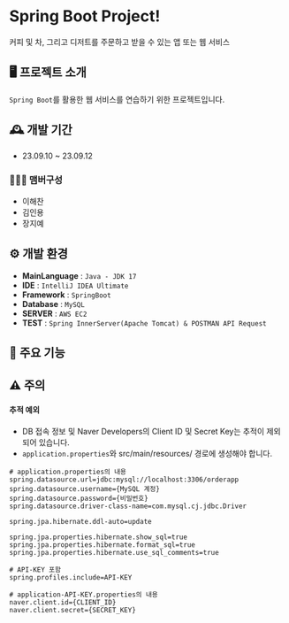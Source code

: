 # Spring Boot Project!
커피 및 차, 그리고 디저트를 주문하고 받을 수 있는 앱 또는 웹 서비스

## 🖥️ 프로젝트 소개
`Spring Boot`를 활용한 웹 서비스를 연습하기 위한 프로젝트입니다.

## 🕰️ 개발 기간
* 23.09.10 ~ 23.09.12

### 🧑‍🤝‍🧑 맴버구성
- 이해찬
- 김인용
- 장지예

## ⚙️ 개발 환경
- **MainLanguage** : `Java - JDK 17`
- **IDE** : `IntelliJ IDEA Ultimate`
- **Framework** : `SpringBoot`
- **Database** : `MySQL`
- **SERVER** : `AWS EC2`
- **TEST** : `Spring InnerServer(Apache Tomcat) & POSTMAN API Request`

## 📌 주요 기능
### 

## ⚠️ 주의
#### 추적 예외
* DB 접속 정보 및 Naver Developers의 Client ID 및 Secret Key는 추적이 제외되어 있습니다.
* `application.properties`와 src/main/resources/ 경로에 생성해야 합니다.
```
# application.properties의 내용
spring.datasource.url=jdbc:mysql://localhost:3306/orderapp
spring.datasource.username={MySQL 계정}
spring.datasource.password={비밀번호}
spring.datasource.driver-class-name=com.mysql.cj.jdbc.Driver

spring.jpa.hibernate.ddl-auto=update

spring.jpa.properties.hibernate.show_sql=true
spring.jpa.properties.hibernate.format_sql=true
spring.jpa.properties.hibernate.use_sql_comments=true

# API-KEY 포함
spring.profiles.include=API-KEY
```
```
# application-API-KEY.properties의 내용
naver.client.id={CLIENT_ID}
naver.client.secret={SECRET_KEY}
```
